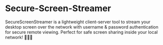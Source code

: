 # Secure-Screen-Streamer
SecureScreenStreamer is a lightweight client-server tool to stream your desktop screen over the network with username &amp; password authentication for secure remote viewing. Perfect for safe screen sharing inside your local network! 🚀🔐👀
